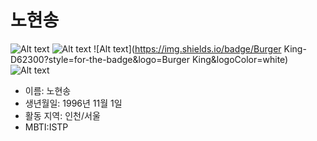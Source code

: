 # 노현송
![Alt text](https://img.shields.io/badge/LinkedIn-0077B5?style=for-the-badge&logo=linkedin&logoColor=white) ![Alt text](https://img.shields.io/badge/Spotify-1ED760?&style=for-the-badge&logo=spotify&logoColor=white) ![Alt text](https://img.shields.io/badge/Burger King-D62300?style=for-the-badge&logo=Burger King&logoColor=white) ![Alt text](https://img.shields.io/badge/Instagram-E4405F?style=for-the-badge&logo=instagram&logoColor=white)

* 이름: 노현송<br>
* 생년월일: 1996년 11월 1일
* 활동 지역: 인천/서울
* MBTI:ISTP

